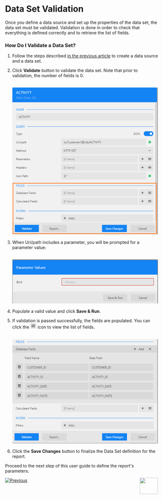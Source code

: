 # Data Set Validation

Once you define a data source and set up the properties of the data set, the data set must be validated. Validation is done in order to check that everything is defined correctly and to retrieve the list of fields.

### How Do I Validate a Data Set?

1. Follow the steps described [in the previous article](02_create_new_report.md) to create a data source and a data set.

2. Click **Validate** button to validate the data set. Note that prior to validation, the number of fields is 0.

   ​	![](images/03_validate_data_set.png)

3. When Uri/path includes a parameter, you will be prompted for a parameter value:

   ​ ![](images/03_param_value_prompt.png)

4. Populate a valid value and click **Save & Run**.
5. If validation is passed successfully, the fields are populated. You can click the ![](images/03_hamburger.png) icon to view the list of fields.

   ​ ![](images/03_validated_ds.png)

6. Click the **Save Changes** button to finalize the Data Set definition for the report.



Proceed to the next step of this user guide to define the report's parameters.





[![Previous](/articles/images/Previous.png)](02_create_new_report.md)[<img align="right" width="60" height="54" src="/articles/images/Next.png">](04_data_binding.md)
